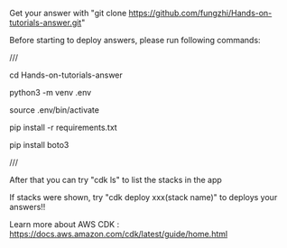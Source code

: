 Get your answer with "git clone https://github.com/fungzhi/Hands-on-tutorials-answer.git"

Before starting to deploy answers, please run following commands:

///

cd Hands-on-tutorials-answer

python3 -m venv .env

source .env/bin/activate

pip install -r requirements.txt

pip install boto3

///

After that you can try "cdk ls" to list the stacks in the app

If stacks were shown, try "cdk deploy xxx(stack name)" to deploys your answers!!

Learn more about AWS CDK : https://docs.aws.amazon.com/cdk/latest/guide/home.html
